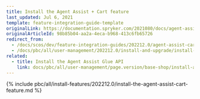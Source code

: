 ```yaml
---
title: Install the Agent Assist + Cart feature
last_updated: Jul 6, 2021
template: feature-integration-guide-template
originalLink: https://documentation.spryker.com/2021080/docs/agent-assist-cart-feature-integration
originalArticleId: 98b85b04-aa2a-4eca-b968-413c6fb65726
redirect_from:
  - /docs/scos/dev/feature-integration-guides/202212.0/agent-assist-cart-feature-integration.html
  - /docs/pbc/all/user-management/202212.0/install-and-upgrade/install-the-agent-assist-cart-feature.html
related:
  - title: Install the Agent Assist Glue API
    link: docs/pbc/all/user-management/page.version/base-shop/install-and-upgrade/install-the-agent-assist-glue-api.html
---
```


{% include pbc/all/install-features/202212.0/install-the-agent-assist-cart-feature.md %} <!-- To edit, see /_includes/pbc/all/install-features/202212.0/install-the-agent-assist-cart-feature.md -->
